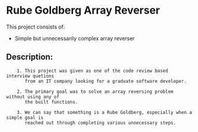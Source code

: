 # Rube Goldberg Array Reverser

This project consists of:
* Simple but unnecessarily complex array reverser

## Description:

```
    1. This project was given as one of the code review based interview quetions
	   from an IT company looking for a graduate software developer.
```

```
    2. The primary goal was to solve an array reversing problem without using any of
	   the built functions.
```

```
    3. We can say that something is a Rube Goldberg, especially when a simple goal is
	   reached out through completing various unnecessary steps.
```
